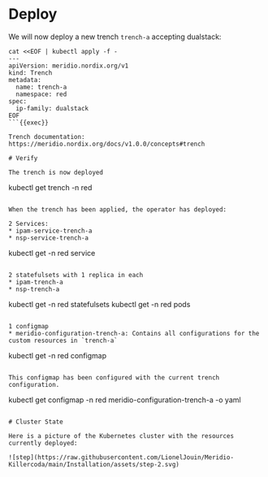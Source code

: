# Deploy

We will now deploy a new trench `trench-a` accepting dualstack:
```
cat <<EOF | kubectl apply -f -
---
apiVersion: meridio.nordix.org/v1
kind: Trench
metadata:
  name: trench-a
  namespace: red
spec:
  ip-family: dualstack
EOF
```{{exec}}

Trench documentation: https://meridio.nordix.org/docs/v1.0.0/concepts#trench

# Verify

The trench is now deployed
```
kubectl get trench -n red
```{{exec}}

When the trench has been applied, the operator has deployed:

2 Services:
* ipam-service-trench-a
* nsp-service-trench-a
```
kubectl get -n red service
```{{exec}}

2 statefulsets with 1 replica in each
* ipam-trench-a
* nsp-trench-a
```
kubectl get -n red statefulsets
kubectl get -n red pods
```{{exec}}

1 configmap
* meridio-configuration-trench-a: Contains all configurations for the custom resources in `trench-a`
```
kubectl get -n red configmap
```{{exec}}

This configmap has been configured with the current trench configuration.
```
kubectl get configmap -n red meridio-configuration-trench-a -o yaml
```{{exec}}

# Cluster State

Here is a picture of the Kubernetes cluster with the resources currently deployed:

![step](https://raw.githubusercontent.com/LionelJouin/Meridio-Killercoda/main/Installation/assets/step-2.svg)
